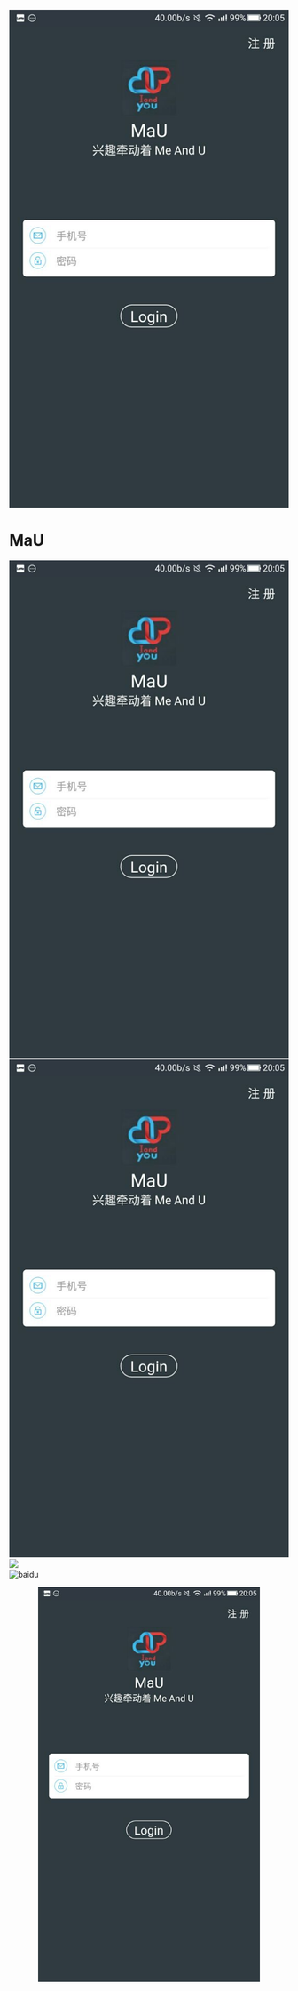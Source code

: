 ![](http://github.com/GitHub-bigT/MaU/raw/master/images/mau_login.jpg)
# MaU
![](http://github.com/GitHub-bigT/MaU/raw/master/images/mau_login.jpg)
![](https://raw.githubusercontent.com/GitHub-bigT/MaU/master/images/mau_login.jpg)
![](http://www.baidu.com/img/bdlogo.gif)  
![baidu](http://www.baidu.com/img/bdlogo.gif "百度logo") 
<div  style="text-align:center;">
  <img src="https://raw.githubusercontent.com/GitHub-bigT/MaU/master/images/mau_login.jpg" width="400px"/>
</div>
